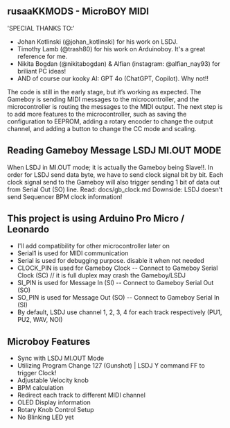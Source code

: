 rusaaKKMODS - MicroBOY MIDI
---------------------------
'SPECIAL THANKS TO:'
  - Johan Kotlinski (@johan_kotlinski) for his work on LSDJ.
  - Timothy Lamb (@trash80) for his work on Arduinoboy. It's a great reference for me.
  - Nikita Bogdan (@nikitabogdan) & Alfian (instagram: @alfian_nay93) for briliant PC ideas!
  - AND of course our kooky AI: GPT 4o (ChatGPT, Copilot). Why not!!

 The code is still in the early stage, but it’s working as expected. The Gameboy is sending MIDI messages to the microcontroller, and the microcontroller is routing the messages to the MIDI output. 
 The next step is to add more features to the microcontroller, such as saving the configuration to EEPROM, adding a rotary encoder to change the output channel, and adding a button to change the CC mode and scaling.

  Reading Gameboy Message LSDJ MI.OUT MODE
  ----------------------------------------
  When LSDJ in MI.OUT mode; it is actually the Gameboy being Slave!!.
  In order for LSDJ send data byte, we have to send clock signal bit by bit. 
  Each clock signal send to the Gameboy will also trigger sending 1 bit of data out from Serial Out (SO) line.
  Read: docs/gb_clock.md
  Downside: LSDJ doesn't send Sequencer BPM clock information!

  This project is using Arduino Pro Micro / Leonardo
  --------------------------------------------------
  - I'll add compatibility for other microcontroller later on
  - Serial1 is used for MIDI communication
  - Serial is used for debugging purpose. disable it when not needed
  - CLOCK_PIN is used for Gameboy Clock -- Connect to Gameboy Serial Clock (SC) // it is full duplex may crash the Gameboy/LSDJ
  - SI_PIN is used for Message In (SI) -- Connect to Gameboy Serial Out (SO)
  - SO_PIN is used for Message Out (SO) -- Connect to Gameboy Serial In (SI)
  - By default, LSDJ use channel 1, 2, 3, 4 for each track respectively (PU1, PU2, WAV, NOI)
  
  Microboy Features
  -----------------
  - Sync with LSDJ MI.OUT Mode
  - Utilizing Program Change 127 (Gunshot) | LSDJ Y command FF to trigger Clock!
  - Adjustable Velocity knob
  - BPM calculation
  - Redirect each track to different MIDI channel
  - OLED Display information
  - Rotary Knob Control Setup
  - No Blinking LED yet